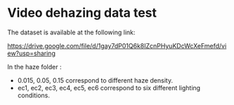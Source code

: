 # Video dehazing data test

The dataset is available at the following link:

https://drive.google.com/file/d/1gay7dP01Q6k8IZcnPHyuKDcWcXeFmefd/view?usp=sharing

In the haze folder : 
* 0.015, 0.05, 0.15 correspond to different haze density.
* ec1, ec2, ec3, ec4, ec5, ec6 correspond to six different lighting conditions.
